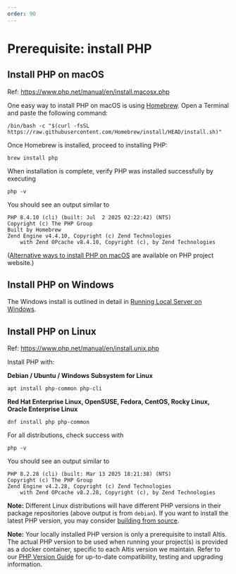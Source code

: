 ```yaml
---
order: 90
---
```


# Prerequisite: install PHP

## Install PHP on macOS

Ref: https://www.php.net/manual/en/install.macosx.php

One easy way to install PHP on macOS is using [Homebrew](https://brew.sh/). Open a Terminal and paste the following command:

```shell
/bin/bash -c "$(curl -fsSL https://raw.githubusercontent.com/Homebrew/install/HEAD/install.sh)"
```

Once Homebrew is installed, proceed to installing PHP:

```shell
brew install php
```

When installation is complete, verify PHP was installed successfully by executing

```shell
php -v
```

You should see an output similar to 

```shell
PHP 8.4.10 (cli) (built: Jul  2 2025 02:22:42) (NTS)
Copyright (c) The PHP Group
Built by Homebrew
Zend Engine v4.4.10, Copyright (c) Zend Technologies
    with Zend OPcache v8.4.10, Copyright (c), by Zend Technologies
```

([Alternative ways to install PHP on macOS](https://www.php.net/manual/en/install.macosx.packages.php) are available on PHP project
website.)

## Install PHP on Windows

The Windows install is outlined in detail in [Running Local Server on Windows](docs://local-server/windows.md).

## Install PHP on Linux

Ref: https://www.php.net/manual/en/install.unix.php

Install PHP with:

**Debian / Ubuntu / Windows Subsystem for Linux**

```shell
apt install php-common php-cli
```

**Red Hat Enterprise Linux, OpenSUSE, Fedora, CentOS, Rocky Linux, Oracle Enterprise Linux**

```shell
dnf install php php-common
```

For all distributions, check success with

```shell
php -v
```

You should see an output similar to 

```shell
PHP 8.2.28 (cli) (built: Mar 13 2025 18:21:38) (NTS)
Copyright (c) The PHP Group
Zend Engine v4.2.28, Copyright (c) Zend Technologies
    with Zend OPcache v8.2.28, Copyright (c), by Zend Technologies
```

**Note:**  Different Linux distributions will have different PHP versions in their package repositories (above output is from
`debian`). If you want to install the latest PHP version, you may consider [building from source](https://www.php.net/manual/en/install.unix.source.php). 

**Note:** Your locally installed PHP version is only a prerequisite to install Altis. The actual PHP version to be used when
running your project(s) is provided as a docker container, specific to each Altis version we maintain. Refer to our
[PHP Version Guide](docs://guides/updating-php/) for up-to-date compatibility, testing and upgrading information.
